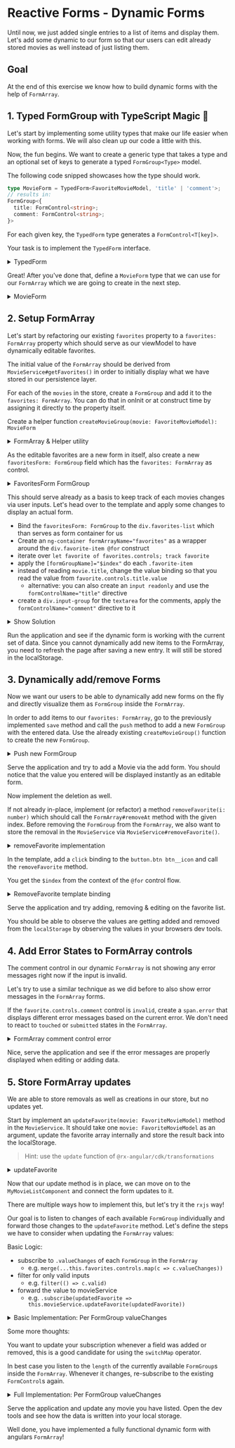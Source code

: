 # Reactive Forms - Dynamic Forms

Until now, we just added single entries to a list of items and display them.
Let's add some dynamic to our form so that our users can edit
already stored movies as well instead of just listing them.

## Goal

At the end of this exercise we know how to build dynamic forms with the help of `FormArray`.

## 1. Typed FormGroup with TypeScript Magic 🧙

Let's start by implementing some utility types that make our life easier when working with forms.
We will also clean up our code a little with this.

Now, the fun begins. We want to create a generic type that takes a type and an optional set of keys
to generate a typed `FormGroup<Type>` model.

The following code snipped showcases how the type should work.

```ts
type MovieForm = TypedForm<FavoriteMovieModel, 'title' | 'comment'>;
// results in: 
FormGroup<{
  title: FormControl<string>;
  comment: FormControl<string>;
}>

```

For each given key, the `TypedForm` type generates a `FormControl<T[key]>`.

Your task is to implement the `TypedForm` interface.

<details>
  <summary>TypedForm</summary>

```ts
type TypedForm<T, K extends keyof T = keyof T> = FormGroup<{
  [key in K]: FormControl<T[key]>;
}>;
```

</details>

Great! After you've done that, define a `MovieForm` type that we can use for our `FormArray` which we are going
to create in the next step.

<details>
  <summary>MovieForm</summary>

```ts
type TypedForm<T, K extends keyof T = keyof T> = FormGroup<{
  [key in K]: FormControl<T[key]>;
}>;

type MovieForm = TypedForm<FavoriteMovieModel>;
/*
  results in: 
  FormGroup<{
    title: FormControl<string>;
    comment: FormControl<string>;
  }>
*/

```

</details>

## 2. Setup FormArray

Let's start by refactoring our existing `favorites` property to a `favorites: FormArray` property which should serve as our viewModel to have dynamically
editable favorites.

The initial value of the `FormArray` should be derived from `MovieService#getFavorites()` in order to initially display
what we have stored in our persistence layer.

For each of the `movies` in the store, create a `FormGroup` and add it to the `favorites: FormArray`. You can do that in
onInit or at construct time by assigning it directly to the property itself.

Create a helper function `createMovieGroup(movie: FavoriteMovieModel): MovieForm`

<details>
    <summary>FormArray & Helper utility</summary>

```ts
//my-movie-list.component.ts


// for easier access to the array
favorites = new FormArray(
    this.movieService
        .getFavorites()
        .map((favorite) => this.createMovieForm(favorite))
);

// convenience function for creating a formGroup for a movie
private createMovieGroup(movie: FavoriteMovieModel): MovieForm {
  return new FormGroup({
    title: new FormControl(movie.title, {
      nonNullable: true,
      validators: Validators.required,
    }),
    comment: new FormControl(movie.comment, {
      nonNullable: true,
      validators: [Validators.required, Validators.minLength(5)],
    }),
  });
}
```

</details>

As the editable favorites are a new form in itself, also create a new `favoritesForm: FormGroup` field
which has the `favorites: FormArray` as control.

<details>
    <summary>FavoritesForm FormGroup</summary>

```ts

favoritesForm = new FormGroup({ favorites: this.favorites });

```
</details>

This should serve already as a basis to keep track of each movies changes via user inputs. Let's head over to the
template and apply some changes to display an actual form.

* Bind the `favoritesForm: FormGroup` to the `div.favorites-list` which than serves as form container for us
* Create an `ng-container formArrayName="favorites"` as a wrapper around the `div.favorite-item @for` construct
* iterate over `let favorite of favorites.controls; track favorite`
* apply the `[formGroupName]="$index"` do each `.favorite-item`
* instead of reading `movie.title`, change the value binding so that you read the value from `favorite.controls.title.value`
  * alternative: you can also create an `input readonly` and use the `formControlName="title"` directive
* create a `div.input-group` for the `textarea` for the comments, apply the `formControlName="comment"` directive to it

<details>
    <summary>Show Solution</summary>


```html
<!-- my-movie-list.component.html -->

<!-- FormGroup binding -->
<div class="favorites-list" [formGroup]="favoritesForm">
  <!-- FormArray binding -->
  <ng-container formArrayName="favorites">
    <!-- FormGroup binding -->
    @for (favorite of favorites.controls; track favorite) {
      <div class="favorite-item"
           [formGroupName]="$index">
        <span class="favorite-item__title">{{ favorite.controls.title.value }}</span>
        <!-- FormControl binding -->
        <div class="input-group">
          <textarea formControlName="comment"></textarea>
        </div>
        <button class="btn btn__icon"
                (click)="removeFavorite({title: favorite.controls.title.value, comment: favorite.controls.comment.value})">
          <fast-svg name="delete" />
        </button>
      </div>
    }
  </ng-container>
</div>
```
</details>

Run the application and see if the dynamic form is working with the current set of data.
Since you cannot dynamically add new items to the FormArray, you need to refresh the page after saving a new entry.
It will still be stored in the localStorage.

## 3. Dynamically add/remove Forms

Now we want our users to be able to dynamically add new forms on the fly and directly visualize them as `FormGroup`
inside the `FormArray`.

In order to add items to our `favorites: FormArray`, go to the previously implemented `save` method
and call the `push` method to add a new `FormGroup` with the entered data. Use the already existing `createMovieGroup()` 
function to create the new `FormGroup`.

<details>
    <summary>Push new FormGroup</summary>

```ts
// my-movie-list.component.ts


save(): void {
  const favorite = {
    title: this.title.value,
    comment: this.comment.value,
  };
  this.favorites.push(this.createMovieGroup(favorite));
  this.movieService.addFavorite(favorite);
}
```
</details>

Serve the application and try to add a Movie via the add form. You should notice that the value you entered will be
displayed instantly as an editable form.

Now implement the deletion as well.

If not already in-place, implement (or refactor) a method `removeFavorite(i: number)` which should call the `FormArray#removeAt` method
with the given index.
Before removing the `FormGroup` from the `FormArray`, we also want to store the removal in the `MovieService` via `MovieService#removeFavorite()`.

<details>
  <summary>removeFavorite implementation</summary>

```ts
// my-movie-list.component.ts

removeFavorite(i: number): void {
  this.movieService.removeFavorite(this.favorites.controls.at(i).getRawValue());
  this.favorites.removeAt(i);
}
```

</details>

In the template, add a `click` binding to the `button.btn btn__icon` and call the `removeFavorite` method.

You get the `$index` from the context of the `@for` control flow.

<details>
    <summary>RemoveFavorite template binding</summary>

```html
<!-- my-movie-list.component.html -->
@for (favorite of favorites.controls; track favorite) {
  <div class="favorite-item"
       [formGroupName]="$index">
  
    <!-- controls -->
  
    <button class="btn btn__icon"
            (click)="removeFavorite($index)">
      <fast-svg name="delete" />
    </button>
  </div>
}
```

</details>

Serve the application and try adding, removing & editing on the favorite list.

You should be able to observe the values are getting added and removed from the `localStorage` by observing the
values in your browsers dev tools.

## 4. Add Error States to FormArray controls

The comment control in our dynamic `FormArray` is not showing any error messages right now if the input is invalid.

Let's try to use a similar technique as we did before to also show error messages in the `FormArray` forms.

If the `favorite.controls.comment` control is `invalid`, create a `span.error` that displays different
error messages based on the current error. We don't need to react to `touched` or `submitted` states in the `FormArray`.

<details>
    <summary>FormArray comment control error</summary>

```html

<div class="input-group">
  <textarea formControlName="comment" ></textarea>
  @if (favorite.controls.comment.invalid) {
    <span class="error">
        {{ favorite.controls.comment.hasError('minlength') ? 'Write at least 5 characters' : 'Enter a comment' }}
    </span>
  }
</div>
```
</details>

Nice, serve the application and see if the error messages are properly displayed when editing or adding data.

## 5. Store FormArray updates

We are able to store removals as well as creations in our store, but no updates yet.

Start by implement an `updateFavorite(movie: FavoriteMovieModel)` method in the `MovieService`.
It should take one `movie: FavoriteMovieModel` as an argument, update the favorite array internally and
store the result back into the localStorage.

> Hint: use the `update` function of `@rx-angular/cdk/transformations`

<details>
    <summary>updateFavorite</summary>

```ts
// movie.service.ts

updateFavorite(movie: FavoriteMovieModel) {
  const updated = update(this.getFavorites(), movie, 'title');
  localStorage.setItem('my-movies', JSON.stringify(updated));
}
```
</details>

Now that our update method is in place, we can move on to the `MyMovieListComponent` and connect the form updates
to it.

There are multiple ways how to implement this, but let's try it the `rxjs` way!

Our goal is to listen to changes of each available `FormGroup` individually and forward those changes to
the `updateFavorite` method.
Let's define the steps we have to consider when updating the `FormArray` values:

Basic Logic:

* subscribe to `.valueChanges` of each `FormGroup` in the `FormArray`
  * e.g. `merge(...this.favorites.controls.map(c => c.valueChanges))`
* filter for only valid inputs
  * e.g. `filter(() => c.valid)`
* forward the value to movieService
  * e.g. `.subscribe(updatedFavorite => this.movieService.updateFavorite(updatedFavorite))`

<details>
  <summary>Basic Implementation: Per FormGroup valueChanges</summary>

```ts

ngOnInit() {
  // subscribe to valueChanges of nested FormGroups
  merge(
    ...this.favorites.controls.map((favoriteGrp) =>
      favoriteGrp.valueChanges.pipe(
        // only emit valid changes
        filter(() => favoriteGrp.valid),
        // map to rawValue, as the normal value is `Partial<T>`
        map(() => favoriteGrp.getRawValue())
      )
    ).subscribe((updatedFavorite) => {
      this.movieService.updateFavorite(updatedFavorite);
    });
}

```

</details>

Some more thoughts:

You want to update your subscription whenever a field was added or removed, this is a good candidate for using the `switchMap`
operator.

In best case you listen to the `length` of the currently available `FormGroup`s inside the `FormArray`. Whenever it changes,
re-subscribe to the existing `FormControl`s again.

<details>
  <summary>Full Implementation: Per FormGroup valueChanges</summary>

```ts

ngOnInit() {
  this.favorites.valueChanges
    .pipe(
      // start with current value
      startWith(this.favorites.value),
      // abort when groups were added/removed
      distinctUntilKeyChanged('length'),
      switchMap(() => {
        // subscribe to valueChanges of nested FormGroups
        return merge(
          ...this.favorites.controls.map((favoriteGrp) =>
            favoriteGrp.valueChanges.pipe(
              // only emit valid changes
              filter(() => favoriteGrp.valid),
              // map to rawValue, as the normal value is `Partial<T>`
              map(() => favoriteGrp.getRawValue())
            )
          )
        );
      })
    )
    .subscribe((updatedFavorite) => {
      this.movieService.updateFavorite(updatedFavorite);
    });
}

```

</details>

Serve the application and update any movie you have listed. Open the dev tools and see how the data is written into your
local storage.

Well done, you have implemented a fully functional dynamic form with angulars `FormArray`!
